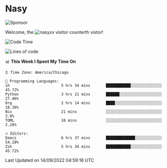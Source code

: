 # Nasy

<!--
<p align="center">
<img height="200" src="https://github-readme-stats.vercel.app/api?username=nasyxx&count_private=true&show_icons=true&theme=dracula&include_all_commits=true"/>
<img height="200" src="https://github-readme-stats.vercel.app/api/top-langs/?username=nasyxx&theme=dracula&hide=html,jupyter+notebook&count_private=true&show_icons=true"/>
</p>

  
----------------
-->

![Sponsor](https://img.shields.io/static/v1.svg?label=Sponsor&message=%E2%9D%A4&logo=GitHub&style=flat&color=pink)
 
Welcome, the ![nasyxx visitor counter](https://count.getloli.com/get/@nasyxx?theme=rule34)th vistor!
 
<!--START_SECTION:waka-->
![Code Time](http://img.shields.io/badge/Code%20Time-2%2C625%20hrs%2044%20mins-blue)

![Lines of code](https://img.shields.io/badge/From%20Hello%20World%20I%27ve%20Written-5%20Million%20lines%20of%20code-blue)

📊 **This Week I Spent My Time On** 

```text
⌚︎ Time Zone: America/Chicago

💬 Programming Languages: 
sh                       5 hrs 34 mins       ███████████░░░░░░░░░░░░░░   45.72% 
Python                   3 hrs 21 mins       ██████░░░░░░░░░░░░░░░░░░░   27.46% 
Org                      2 hrs 14 mins       ████░░░░░░░░░░░░░░░░░░░░░   18.36% 
Nix                      21 mins             ░░░░░░░░░░░░░░░░░░░░░░░░░   3.0% 
TOML                     16 mins             ░░░░░░░░░░░░░░░░░░░░░░░░░   2.28%

🔥 Editors: 
Emacs                    6 hrs 37 mins       █████████████░░░░░░░░░░░░   54.28% 
Zsh                      5 hrs 34 mins       ███████████░░░░░░░░░░░░░░   45.72%

```


 Last Updated on 14/09/2022 04:59:16 UTC
<!--END_SECTION:waka-->

<!-- ![visitors](https://visitor-badge.laobi.icu/badge?page_id=nasyxx.nasyxx) -->

